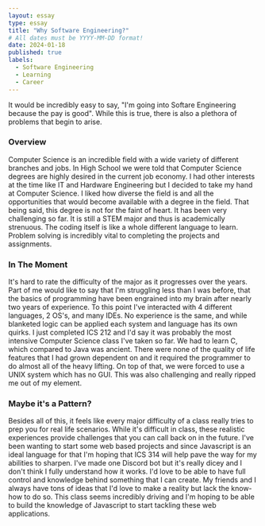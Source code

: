 ```yaml
---
layout: essay
type: essay
title: "Why Software Engineering?"
# All dates must be YYYY-MM-DD format!
date: 2024-01-18
published: true
labels:
  - Software Engineering
  - Learning
  - Career
---
```


It would be incredibly easy to say, "I'm going into Softare Engineering because the pay is good". While this is true, there is also a plethora of problems that begin to arise.

### Overview
Computer Science is an incredible field with a wide variety of different branches and jobs. In High School we were told that Computer Science degrees are highly desired in the current job economy. I had other interests at the time like IT and Hardware Engineering but I decided to take my hand at Computer Science. I liked how diverse the field is and all the opportunities that would become available with a degree in the field. That being said, this degree is not for the faint of heart. It has been very challenging so far. It is still a STEM major and thus is academically strenuous. The coding itself is like a whole different language to learn. Problem solving is incredibly vital to completing the projects and assignments. 

### In The Moment
It's hard to rate the difficulty of the major as it progresses over the years. Part of me would like to say that I'm struggling less than I was before, that the basics of programming have been engrained into my brain after nearly two years of experience. To this point I've interacted with 4 different languages, 2 OS's, and many IDEs. No experience is the same, and while blanketed logic can be applied each system and language has its own quirks. I just completed ICS 212 and I'd say it was probably the most intensive Computer Science class I've taken so far. We had to learn C, which compared to Java was ancient. There were none of the quality of life features that I had grown dependent on and it required the programmer to do almost all of the heavy lifting. On top of that, we were forced to use a UNIX system which has no GUI. This was also challenging and really ripped me out of my element. 

### Maybe it's a Pattern?
Besides all of this, it feels like every major difficulty of a class really tries to prep you for real life scenarios. While it's difficult in class, these realistic experiences provide challenges that you can call back on in the future. I've been wanting to start some web based projects and since Javascript is an ideal language for that I'm hoping that ICS 314 will help pave the way for my abilities to sharpen. I've made one Discord bot but it's really dicey and I don't think I fully understand how it works. I'd love to be able to have full control and knowledge behind something that I can create. My friends and I always have tons of ideas that I'd love to make a reality but lack the know-how to do so. This class seems incredibly driving and I'm hoping to be able to build the knowledge of Javascript to start tackling these web applications.
